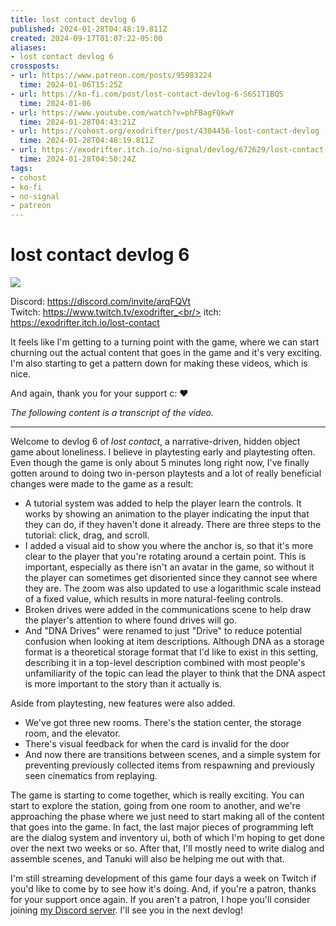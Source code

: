 ```yaml
---
title: lost contact devlog 6
published: 2024-01-28T04:48:19.811Z
created: 2024-09-17T01:07:22-05:00
aliases:
- lost contact devlog 6
crossposts:
- url: https://www.patreon.com/posts/95983224
  time: 2024-01-06T15:25Z
- url: https://ko-fi.com/post/lost-contact-devlog-6-S6S1T1BQS
  time: 2024-01-06
- url: https://www.youtube.com/watch?v=phFBagFQkwY
  time: 2024-01-28T04:43:21Z
- url: https://cohost.org/exodrifter/post/4304456-lost-contact-devlog
  time: 2024-01-28T04:48:19.811Z
- url: https://exodrifter.itch.io/no-signal/devlog/672629/lost-contact-devlog-6
  time: 2024-01-28T04:50:24Z
tags:
- cohost
- ko-fi
- no-signal
- patreon
---
```


# lost contact devlog 6

![](https://youtu.be/phFBagFQkwY)

Discord: https://discord.com/invite/arqFQVt<br/>
Twitch: https://www.twitch.tv/exodrifter_<br/>
itch: https://exodrifter.itch.io/lost-contact<br/>

It feels like I'm getting to a turning point with the game, where we can start churning out the actual content that goes in the game and it's very exciting. I'm also starting to get a pattern down for making these videos, which is nice.

And again, thank you for your support c: ❤

_The following content is a transcript of the video._

---

Welcome to devlog 6 of _lost contact_, a narrative-driven, hidden object game about loneliness. I believe in playtesting early and playtesting often. Even though the game is only about 5 minutes long right now, I've finally gotten around to doing two in-person playtests and a lot of really beneficial changes were made to the game as a result:

- A tutorial system was added to help the player learn the controls. It works by showing an animation to the player indicating the input that they can do, if they haven't done it already. There are three steps to the tutorial: click, drag, and scroll.
- I added a visual aid to show you where the anchor is, so that it's more clear to the player that you're rotating around a certain point. This is important, especially as there isn't an avatar in the game, so without it the player can sometimes get disoriented since they cannot see where they are. The zoom was also updated to use a logarithmic scale instead of a fixed value, which results in more natural-feeling controls.
- Broken drives were added in the communications scene to help draw the player's attention to where found drives will go.
- And "DNA Drives" were renamed to just "Drive" to reduce potential confusion when looking at item descriptions. Although DNA as a storage format is a theoretical storage format that I'd like to exist in this setting, describing it in a top-level description combined with most people's unfamiliarity of the topic can lead the player to think that the DNA aspect is more important to the story than it actually is.

Aside from playtesting, new features were also added.
- We've got three new rooms. There's the station center, the storage room, and the elevator.
- There's visual feedback for when the card is invalid for the door
- And now there are transitions between scenes, and a simple system for preventing previously collected items from respawning and previously seen cinematics from replaying.

The game is starting to come together, which is really exciting. You can start to explore the station, going from one room to another, and we're approaching the phase where we just need to start making all of the content that goes into the game. In fact, the last major pieces of programming left are the dialog system and inventory ui, both of which I'm hoping to get done over the next two weeks or so. After that, I'll mostly need to write dialog and assemble scenes, and Tanuki will also be helping me out with that.

I'm still streaming development of this game four days a week on Twitch if you'd like to come by to see how it's doing. And, if you're a patron, thanks for your support once again. If you aren't a patron, I hope you'll consider joining [my Discord server](https://discord.com/invite/arqFQVt). I'll see you in the next devlog!
